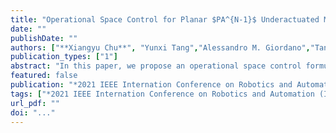 ```yaml
---
title: "Operational Space Control for Planar $PA^{N-1}$ Underactuated Manipulators Using Orthogonal Projection and Quadratic Programming"
date: ""
publishDate: ""
authors: ["**Xiangyu Chu**", "Yunxi Tang","Alessandro M. Giordano","Tan Chen", " K. W. Samuel Au"]
publication_types: ["1"]
abstract: "In this paper, we propose an operational space control formulation for a planar $N$-link underactuated manipulator ($\text{P}\text{A}^{N-1}$) with a passive first joint subject to actuator constraints ($N \geq$ 3), covering both stabilization and tracking tasks. Such underactuated manipulators have an inherent first-order nonholonomic constraint, allowing us to project their dynamics to a space consistent with the nonholonomic constraint. Based on the constrained dynamics, we can design operational space controllers with respect to tasks assuming that all joints of the manipulator are active. Due to underactuation, we design a Quadratic Programming (QP) based controller to minimize the error between the desired torque commands and available motor torques in the null space of the constraint, as well as involve the constraint of motor outputs. The proposed control framework was demonstrated by stabilization and tracking tasks in simulations with both planar $\text{P}\text{A}^{2}$ and $\text{P}\text{A}^{3}$ manipulators. Furthermore, we verified the controller experimentally using a planar $\text{P}\text{A}^{2}$ robot."
featured: false
publication: "*2021 IEEE Internation Conference on Robotics and Automation (ICRA)*"
tags: ["*2021 IEEE Internation Conference on Robotics and Automation (ICRA)*"]
url_pdf: ""
doi: "..."
---
```


